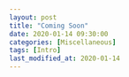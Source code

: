 ```yaml
---
layout: post
title: "Coming Soon"
date: 2020-01-14 09:30:00
categories: [Miscellaneous]
tags: [Intro]
last_modified_at: 2020-01-14
---
```

